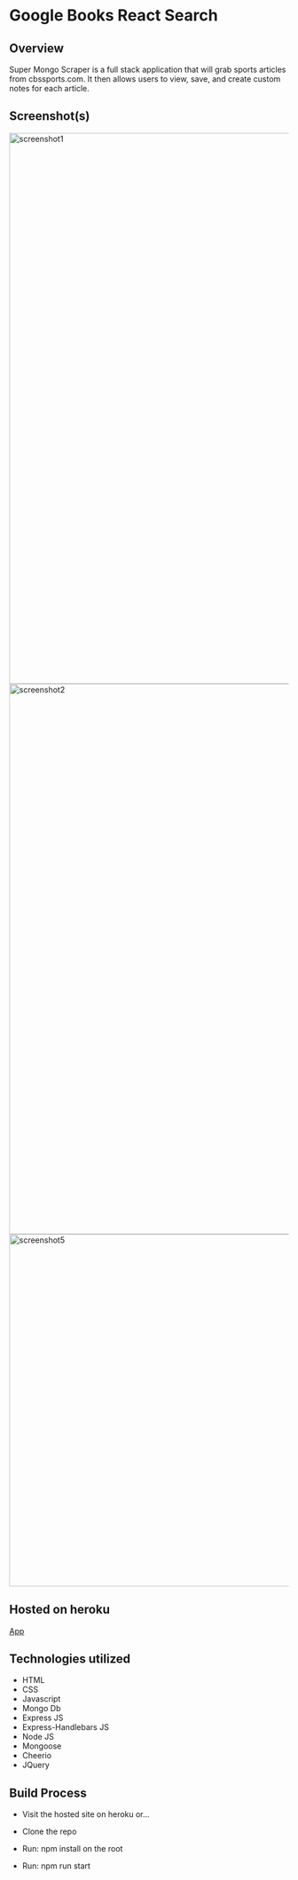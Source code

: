 # Google Books React Search

## Overview

Super Mongo Scraper is a full stack application that will grab sports articles from cbssports.com. It then allows users to view, save, and create custom notes for each article.

## Screenshot(s)
<img width="993" alt="screenshot1" src="https://user-images.githubusercontent.com/42223683/55266373-dca62400-5239-11e9-9582-d3aa7fa0246c.png">
<img width="992" alt="screenshot2" src="https://user-images.githubusercontent.com/42223683/55266375-dd3eba80-5239-11e9-96cd-aa92d641b310.png">
<img width="635" alt="screenshot5" src="https://user-images.githubusercontent.com/42223683/55266377-dd3eba80-5239-11e9-82c8-d1957146eefa.png">

## Hosted on heroku

[App](https://stark-cove-68040.herokuapp.com/)

## Technologies utilized
 - HTML
 - CSS
 - Javascript
 - Mongo Db
 - Express JS
 - Express-Handlebars JS
 - Node JS
 - Mongoose
 - Cheerio
 - JQuery

## Build Process

 - Visit the hosted site on heroku or...

 - Clone the repo
 - Run: npm install on the root
 - Run: npm run start
